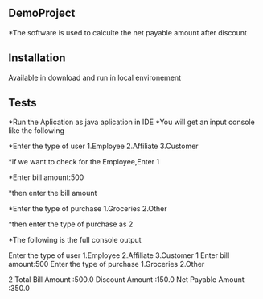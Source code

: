 ## DemoProject

*The software is used to calculte the net payable amount after discount

## Installation

Available in 
download and run in local environement


## Tests

*Run the Aplication as java aplication in IDE
*You will get an input console like the following 

*Enter the type of user
1.Employee
2.Affiliate
3.Customer

*if we want to check for the Employee,Enter 1

*Enter bill amount:500

*then enter the bill amount 

*Enter the type of purchase
1.Groceries
2.Other
 
*then enter the type of purchase as 2 

*The following is the full console output 

Enter the type of user
1.Employee
2.Affiliate
3.Customer
1
Enter bill amount:500
Enter the type of purchase
1.Groceries
2.Other

2
Total Bill Amount :500.0
Discount Amount :150.0
Net Payable Amount :350.0